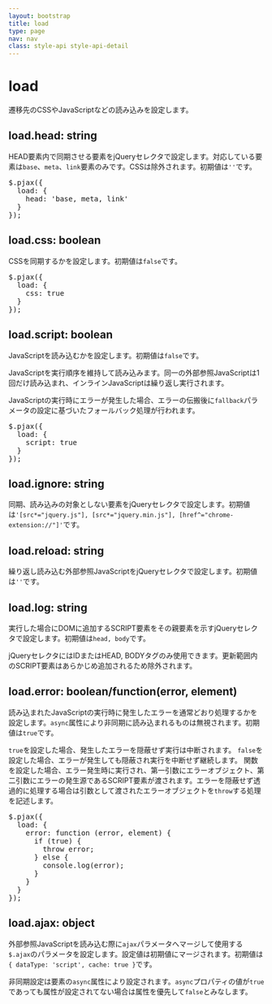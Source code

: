 ```yaml
---
layout: bootstrap
title: load
type: page
nav: nav
class: style-api style-api-detail
---
```


# load
遷移先のCSSやJavaScriptなどの読み込みを設定します。

## load.head: string
HEAD要素内で同期させる要素をjQueryセレクタで設定します。対応している要素は`base`、`meta`、`link`要素のみです。CSSは除外されます。初期値は`''`です。

<pre class="sh brush: js;">
$.pjax({
  load: {
    head: 'base, meta, link'
  }
});
</pre>

## load.css: boolean
CSSを同期するかを設定します。初期値は`false`です。

<pre class="sh brush: js;">
$.pjax({
  load: {
    css: true
  }
});
</pre>

## load.script: boolean
JavaScriptを読み込むかを設定します。初期値は`false`です。

JavaScriptを実行順序を維持して読み込みます。同一の外部参照JavaScriptは1回だけ読み込まれ、インラインJavaScriptは繰り返し実行されます。

JavaScriptの実行時にエラーが発生した場合、エラーの伝搬後に`fallback`パラメータの設定に基づいたフォールバック処理が行われます。

<pre class="sh brush: js;">
$.pjax({
  load: {
    script: true
  }
});
</pre>

## load.ignore: string
同期、読み込みの対象としない要素をjQueryセレクタで設定します。初期値は`'[src*="jquery.js"], [src*="jquery.min.js"], [href^="chrome-extension://"]'`です。

## load.reload: string
繰り返し読み込む外部参照JavaScriptをjQueryセレクタで設定します。初期値は`''`です。

## load.log: string
実行した場合にDOMに追加するSCRIPT要素をその親要素を示すjQueryセレクタで設定します。初期値は`head, body`です。

jQueryセレクタにはIDまたはHEAD, BODYタグのみ使用できます。更新範囲内のSCRIPT要素はあらかじめ追加されるため除外されます。

## load.error: boolean/function(error, element)
読み込まれたJavaScriptの実行時に発生したエラーを通常どおり処理するかを設定します。`async`属性により非同期に読み込まれるものは無視されます。初期値は`true`です。

`true`を設定した場合、発生したエラーを隠蔽せず実行は中断されます。
`false`を設定した場合、エラーが発生しても隠蔽され実行を中断せず継続します。
関数を設定した場合、エラー発生時に実行され、第一引数にエラーオブジェクト、第二引数にエラーの発生源であるSCRIPT要素が渡されます。エラーを隠蔽せず透過的に処理する場合は引数として渡されたエラーオブジェクトを`throw`する処理を記述します。

<pre class="sh brush: js;">
$.pjax({
  load: {
    error: function (error, element) {
      if (true) {
        throw error;
      } else {
        console.log(error);
      }
    }
  }
});
</pre>

## load.ajax: object
外部参照JavaScriptを読み込む際に`ajax`パラメータへマージして使用する`$.ajax`のパラメータを設定します。設定値は初期値にマージされます。初期値は`{ dataType: 'script', cache: true }`です。

非同期設定は要素の`async`属性により設定されます。`async`プロパティの値が`true`であっても属性が設定されてない場合は属性を優先して`false`とみなします。

